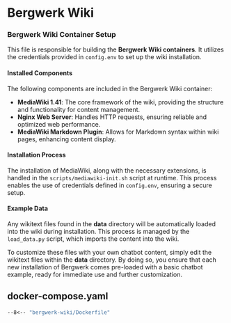 # Bergwerk Wiki

### Bergwerk Wiki Container Setup

This file is responsible for building the **Bergwerk Wiki containers**. It utilizes the credentials provided in `config.env` to set up the wiki installation.

#### Installed Components

The following components are included in the Bergwerk Wiki container:

- **MediaWiki 1.41**: The core framework of the wiki, providing the structure and functionality for content management.
- **Nginx Web Server**: Handles HTTP requests, ensuring reliable and optimized web performance.
- **MediaWiki Markdown Plugin**: Allows for Markdown syntax within wiki pages, enhancing content display.

#### Installation Process

The installation of MediaWiki, along with the necessary extensions, is handled in the `scripts/mediawiki-init.sh` script at runtime. This process enables the use of credentials defined in `config.env`, ensuring a secure setup.


#### Example Data

Any wikitext files found in the **data** directory will be automatically loaded into the wiki during installation. This process is managed by the `load_data.py` script, which imports the content into the wiki.

To customize these files with your own chatbot content, simply edit the wikitext files within the **data** directory. By doing so, you ensure that each new installation of Bergwerk comes pre-loaded with a basic chatbot example, ready for immediate use and further customization.


## docker-compose.yaml

```Dockerfile
--8<-- "bergwerk-wiki/Dockerfile"
```